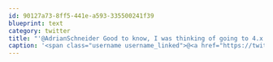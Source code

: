 ```yaml
---
id: 90127a73-8ff5-441e-a593-335500241f39
blueprint: text
category: twitter
title: "'@AdrianSchneider Good to know, I was thinking of going to 4.x Site is ivoac.ca"
caption: '<span class="username username_linked">@<a href="https://twitter.com/AdrianSchneider" title="Adrian Schneider">AdrianSchneider</a></span> Good to know, I was thinking of going to 4.x Site is ivoac.ca'
---
```

